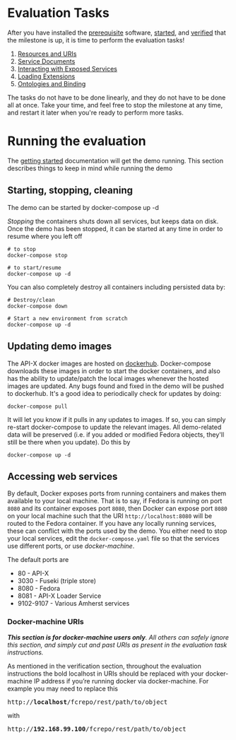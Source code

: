 # Evaluation Tasks
After you have installed the [prerequisite](https://github.com/birkland/fcrepo-api-x-demo/blob/doc-updates/README.md#requirements) software, [started](https://github.com/birkland/fcrepo-api-x-demo/blob/doc-updates/README.md#getting-started), and [verified](https://github.com/birkland/fcrepo-api-x-demo/blob/doc-updates/README.md#verification) that the milestone is up, it is time to perform the evaluation tasks!  

1. [Resources and URIs](01-Resources_and_URIs.md)
2. [Service Documents](02-Service_documents.md)
3. [Interacting with Exposed Services](03-Interacting_with_services.md)
4. [Loading Extensions](04-Loading_extensions.md)
5. [Ontologies and Binding](05-Ontologies_and_binding.md)

The tasks do not have to be done linearly, and they do not have to be done all at once.  Take your time, and feel free to stop the milestone at any time, and restart it later when you're ready to perform more tasks.  

# Running the evaluation

The [getting started](https://github.com/birkland/fcrepo-api-x-demo/blob/doc-updates/README.md#getting-started) documentation will get the demo running.  This section describes things to keep in mind while running the demo

## Starting, stopping, cleaning

The demo can be started by
    docker-compose up -d

_Stopping_ the containers shuts down all services, but keeps data on disk.  Once the demo has been stopped, it can be started at any time in order to resume where you left off

    # to stop
    docker-compose stop
    
    # to start/resume
    docker-compose up -d 
    
You can also completely destroy all containers including persisted data by:

    # Destroy/clean
    docker-compose down
   
    # Start a new environment from scratch
    docker-compose up -d

## Updating demo images

The API-X docker images are hosted on [dockerhub](https://docs.docker.com/docker-hub/).  Docker-compose downloads these images in order to start the docker containers, and also has the ability to update/patch the local images whenever the hosted images are updated.  Any bugs found and fixed in the demo will be pushed to dockerhub.  It's a good idea to periodically check for updates by doing:

    docker-compose pull

It will let you know if it pulls in any updates to images.  If so, you can simply re-start docker-compose to update the relevant images.  All demo-related data will be preserved (i.e. if you added or modified Fedora objects, they'll still be there when you update).  Do this by

    docker-compose up -d

## Accessing web services

By default, Docker exposes ports from running containers and makes them available to your local machine.  That is to say, if Fedora is running on port `8080` and its container exposes port `8080`, then Docker can expose port `8080` on your local machine such that the URI `http://localhost:8080` will be routed to the Fedora container.  If you have any locally running services, these can conflict with the ports used by the demo.  You either need to stop your local services, edit the `docker-compose.yaml` file so that the services use different ports, or use _docker-machine_.

The default ports are

* 80 - API-X
* 3030 - Fuseki (triple store)
* 8080 - Fedora
* 8081 - API-X Loader Service
* 9102-9107 - Various Amherst services


### Docker-machine URIs

_**This section is for docker-machine users only**.  All others can safely ignore this section, and simply cut and past URIs as present in the evaluation task instructions._

As mentioned in the verification section, throughout the evaluation instructions the bold localhost in URIs should be replaced with your docker-machine IP address if you’re running docker via docker-machine.  For example you may need to replace this

<pre>
http://<b>localhost</b>/fcrepo/rest/path/to/object
</pre>

with

<pre>
http://<b>192.168.99.100</b>/fcrepo/rest/path/to/object
</pre>
